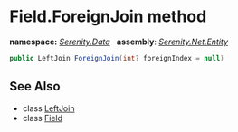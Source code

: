 # Field.ForeignJoin method
**namespace:** *[Serenity.Data](../../README.md#serenity.data-namespace)*   **assembly**: *[Serenity.Net.Entity](../../README.md)*

```csharp
public LeftJoin ForeignJoin(int? foreignIndex = null)
```

## See Also

* class [LeftJoin](../Serenity.Net.Data/../LeftJoin.md)
* class [Field](../Field.md)